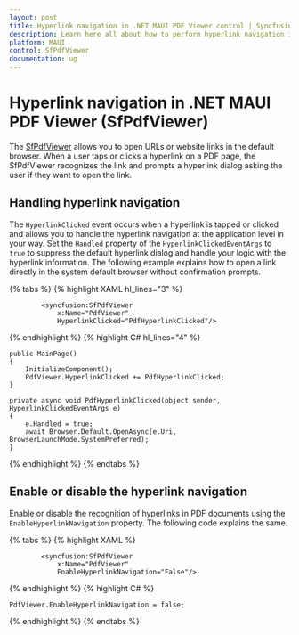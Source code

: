 ```yaml
---
layout: post
title: Hyperlink navigation in .NET MAUI PDF Viewer control | Syncfusion
description: Learn here all about how to perform hyperlink navigation in the PDF documents using the Syncfusion .NET MAUI PDF Viewer (SfPdfViewer).
platform: MAUI
control: SfPdfViewer
documentation: ug
---
```


# Hyperlink navigation in .NET MAUI PDF Viewer (SfPdfViewer)

The [SfPdfViewer](https://help.syncfusion.com/cr/maui/Syncfusion.Maui.PdfViewer.SfPdfViewer.html) allows you to open URLs or website links in the default browser. When a user taps or clicks a hyperlink on a PDF page, the SfPdfViewer recognizes the link and prompts a hyperlink dialog asking the user if they want to open the link.

## Handling hyperlink navigation

The `HyperlinkClicked` event occurs when a hyperlink is tapped or clicked and allows you to handle the hyperlink navigation at the application level in your way. Set the `Handled` property of the `HyperlinkClickedEventArgs` to `true` to suppress the default hyperlink dialog and handle your logic with the hyperlink information. The following example explains how to open a link directly in the system default browser without confirmation prompts.

{% tabs %}
{% highlight XAML hl_lines="3" %}

            <syncfusion:SfPdfViewer 
                x:Name="PdfViewer"
                HyperlinkClicked="PdfHyperlinkClicked"/>
			
{% endhighlight %}
{% highlight C# hl_lines="4" %}

	public MainPage()
	{
		InitializeComponent();
        PdfViewer.HyperlinkClicked += PdfHyperlinkClicked;
    }

    private async void PdfHyperlinkClicked(object sender, HyperlinkClickedEventArgs e)
    {
        e.Handled = true;
        await Browser.Default.OpenAsync(e.Uri, BrowserLaunchMode.SystemPreferred);
    }
	
{% endhighlight %}
{% endtabs %}

## Enable or disable the hyperlink navigation

Enable or disable the recognition of hyperlinks in PDF documents using the `EnableHyperlinkNavigation` property. The following code explains the same.

{% tabs %}
{% highlight XAML %}

            <syncfusion:SfPdfViewer 
                x:Name="PdfViewer" 
                EnableHyperlinkNavigation="False"/>
			
{% endhighlight %}
{% highlight C# %}

	PdfViewer.EnableHyperlinkNavigation = false;
	
{% endhighlight %}
{% endtabs %}